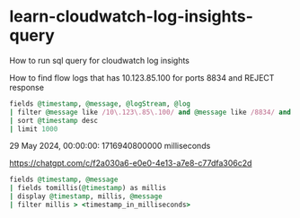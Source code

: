 # learn-cloudwatch-log-insights-query
How to run sql query for cloudwatch log insights

How to find flow logs that has 10.123.85.100 for ports 8834 and REJECT response
```ruby
fields @timestamp, @message, @logStream, @log
| filter @message like /10\.123\.85\.100/ and @message like /8834/ and @message like /REJECT/
| sort @timestamp desc
| limit 1000
```
29 May 2024, 00:00:00: 1716940800000 milliseconds

https://chatgpt.com/c/f2a030a6-e0e0-4e13-a7e8-c77dfa306c2d
```ruby
fields @timestamp, @message
| fields tomillis(@timestamp) as millis
| display @timestamp, millis, @message
| filter millis > <timestamp_in_milliseconds>
```

